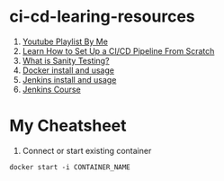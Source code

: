 # ci-cd-learing-resources
1. [Youtube Playlist By Me](https://www.youtube.com/playlist?list=PLpIbMOwId_Uw13vAvc8Zl42PB_IgCCRwv)
2. [Learn How to Set Up a CI/CD Pipeline From Scratch](https://dzone.com/articles/learn-how-to-setup-a-cicd-pipeline-from-scratch)
3. [What is Sanity Testing?](https://www.youtube.com/watch?v=eiqh4hdRNxw)
4. [Docker install and usage](https://www.digitalocean.com/community/tutorials/how-to-install-and-use-docker-on-ubuntu-18-04)
5. [Jenkins install and usage](https://www.youtube.com/watch?v=YyPMhKdBCxw)
6. [Jenkins Course](https://www.youtube.com/watch?v=yz3tyeA3Fe0&list=PLS1QulWo1RIbY8xXPqz6ad_sNHkIP3IXI)

# My Cheatsheet
1. Connect or start existing container 
```
docker start -i CONTAINER_NAME
```

